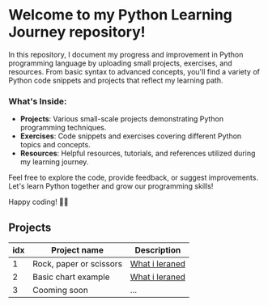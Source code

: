 # Welcome to my Python Learning Journey repository!

In this repository, I document my progress and improvement in Python programming language by uploading small projects, exercises, and resources. From basic syntax to advanced concepts, you'll find a variety of Python code snippets and projects that reflect my learning path.

### What's Inside:

-   **Projects**: Various small-scale projects demonstrating Python programming techniques.
-   **Exercises**: Code snippets and exercises covering different Python topics and concepts.
-   **Resources**: Helpful resources, tutorials, and references utilized during my learning journey.

Feel free to explore the code, provide feedback, or suggest improvements. Let's learn Python together and grow our programming skills!

Happy coding! 🐍✨

## Projects

| idx | Project name            | Description                                    |
| --- | ----------------------- | ---------------------------------------------- |
| 1   | Rock, paper or scissors | [What i leraned](/rps-game/README.md)          |
| 2   | Basic chart example     | [What i leraned](/matplotlib-charts/README.md) |
| 3   | Cooming soon            | ...                                            |
